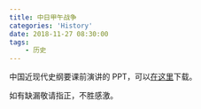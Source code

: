```yaml
---
title: 中日甲午战争
categories: 'History'
date: 2018-11-27 08:30:00
tags:
	- 历史
---
```


<!-- more -->

中国近现代史纲要课前演讲的 PPT，可以[在这里](/downloads/中日甲午战争.pptx)下载。

如有缺漏敬请指正，不胜感激。
